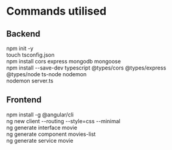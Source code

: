 # Commands utilised
## Backend
npm init -y   
touch tsconfig.json   
npm install cors express mongodb mongoose   
npm install --save-dev typescript @types/cors @types/express @types/node ts-node nodemon    
nodemon server.ts 

## Frontend
npm install -g @angular/cli   
ng new client --routing --style=css --minimal   
ng generate interface movie   
ng generate component movies-list   
ng generate service movie 


